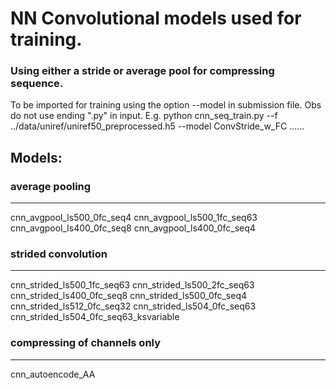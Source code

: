 # NN Convolutional models used for training. 
### Using either a stride or average pool for compressing sequence. 

To be imported for training using the option --model in submission file. Obs do not use ending ".py" in input. 
E.g. python cnn_seq_train.py --f ../data/uniref/uniref50_preprocessed.h5 --model ConvStride_w_FC ......

## Models:  

### average pooling
-----------------

cnn_avgpool_ls500_0fc_seq4
cnn_avgpool_ls500_1fc_seq63
cnn_avgpool_ls400_0fc_seq8
cnn_avgpool_ls400_0fc_seq4

### strided convolution
-----------------
cnn_strided_ls500_1fc_seq63
cnn_strided_ls500_2fc_seq63
cnn_strided_ls400_0fc_seq8
cnn_strided_ls500_0fc_seq4
cnn_strided_ls512_0fc_seq32
cnn_strided_ls504_0fc_seq63
cnn_strided_ls504_0fc_seq63_ksvariable

### compressing of channels only
------------------------------
cnn_autoencode_AA



